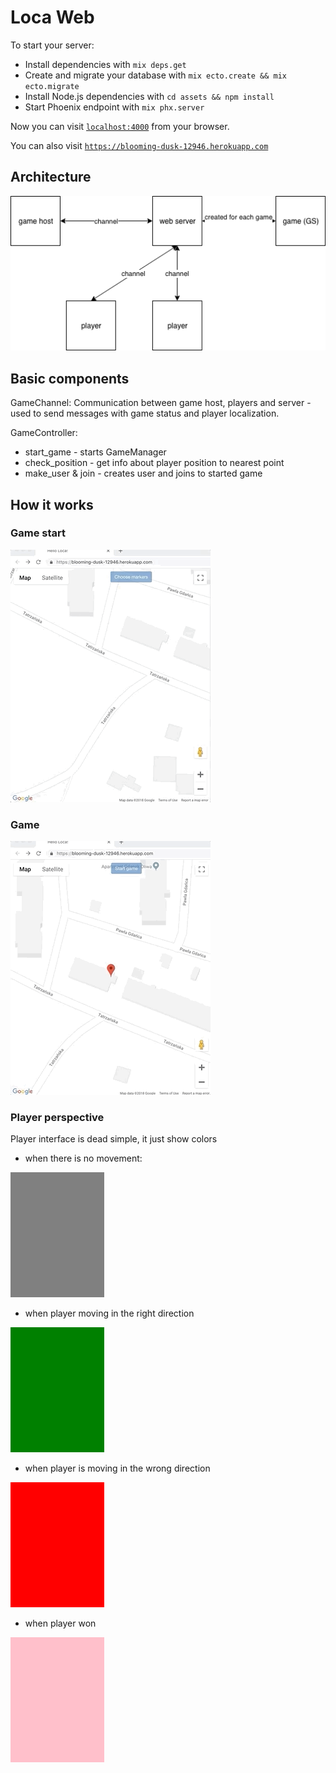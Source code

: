 # Loca Web

To start your server:

  * Install dependencies with `mix deps.get`
  * Create and migrate your database with `mix ecto.create && mix ecto.migrate`
  * Install Node.js dependencies with `cd assets && npm install`
  * Start Phoenix endpoint with `mix phx.server`

Now you can visit [`localhost:4000`](http://localhost:4000) from your browser.

You can also visit [`https://blooming-dusk-12946.herokuapp.com`](https://blooming-dusk-12946.herokuapp.com)

## Architecture


![Architecture](../../arch.png "Architecture")


## Basic components

GameChannel:
  Communication between game host, players and server - used to send messages with game status and player localization.

GameController:
  - start_game - starts GameManager
  - check_position - get info about player position to nearest point
  - make_user & join - creates user and joins to started game


## How it works

### Game start
![Start game](../../start_game.gif "Start game")

### Game
![Game](../../game.gif "Game")

### Player perspective
  Player interface is dead simple, it just show colors
  - when there is no movement:

  ![Gray](../../gray.png)

  - when player  moving in the right direction

  ![Green](../../green.png "Green")

  - when player is moving in the wrong direction

  ![Red](../../red.png "Red")

  - when player won

  ![Pink](../../pink.png "Pink")
